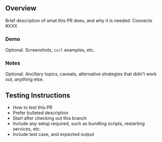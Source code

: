 ## Overview
Brief description of what this PR does, and why it is needed.
Connects #XXX
### Demo
Optional. Screenshots, `curl` examples, etc.
### Notes
Optional. Ancillary topics, caveats, alternative strategies that didn't work out, anything else.
## Testing Instructions
 * How to test this PR
 * Prefer bulleted description
 * Start after checking out this branch
 * Include any setup required, such as bundling scripts, restarting services, etc.
 * Include test case, and expected output
